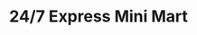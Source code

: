 ---
title: "24/7 Express Mini Mart"
url: /valley-stream/24-7-express-mini-mart/
shop: Lebensmittel
---